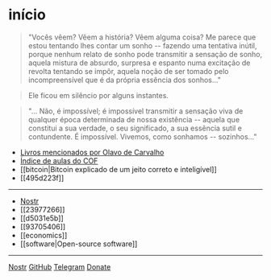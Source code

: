 # início

> "Vocês vêem? Vêem a história? Vêem alguma coisa? Me parece que estou tentando lhes contar um sonho -- fazendo uma tentativa inútil, porque nenhum relato de sonho pode transmitir a sensação de sonho, aquela mistura de absurdo, surpresa e espanto numa excitação de revolta tentando se impôr, aquela noção de ser tomado pelo incompreensível que é da própria essência dos sonhos..."

> Ele ficou em silêncio por alguns instantes.

> "... Não, é impossível; é impossível transmitir a sensação viva de qualquer época determinada de nossa existência -- aquela que constitui a sua verdade, o seu significado, a sua essência sutil e contundente. É impossível. Vivemos, como sonhamos -- sozinhos..."

* [Livros mencionados por Olavo de Carvalho](https://fiatjaf.com/livros-olavo.html)
* [Índice de aulas do COF](https://www.rafaelalmeida.com/cof.html)
* [[bitcoin|Bitcoin explicado de um jeito correto e inteligível]]
* [[495d223f]]

---

* [Nostr](-/tags/nostr)
* [[23977266]]
* [[d5031e5b]]
* [[93705406]]
* [[economics]]
* [[software|Open-source software]]

---

[Nostr](nostr:nprofile1qqsrhuxx8l9ex335q7he0f09aej04zpazpl0ne2cgukyawd24mayt8gpyfmhxue69uhkummnw3ez6an9wf5kv6t9vsh8wetvd3hhyer9wghxuet5fmsq8j) [GitHub](https://github.com/fiatjaf) [Telegram](https://t.me/fiatjaf) [Donate](lnurlp://zbd.gg/.well-known/lnurlp/fiatjaf)
